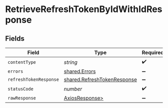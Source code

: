 # RetrieveRefreshTokenByIdWithIdResponse


## Fields

| Field                                                                      | Type                                                                       | Required                                                                   | Description                                                                |
| -------------------------------------------------------------------------- | -------------------------------------------------------------------------- | -------------------------------------------------------------------------- | -------------------------------------------------------------------------- |
| `contentType`                                                              | *string*                                                                   | :heavy_check_mark:                                                         | N/A                                                                        |
| `errors`                                                                   | [shared.Errors](../../models/shared/errors.md)                             | :heavy_minus_sign:                                                         | Error                                                                      |
| `refreshTokenResponse`                                                     | [shared.RefreshTokenResponse](../../models/shared/refreshtokenresponse.md) | :heavy_minus_sign:                                                         | Success                                                                    |
| `statusCode`                                                               | *number*                                                                   | :heavy_check_mark:                                                         | N/A                                                                        |
| `rawResponse`                                                              | [AxiosResponse>](https://axios-http.com/docs/res_schema)                   | :heavy_minus_sign:                                                         | N/A                                                                        |